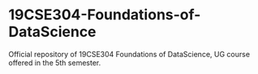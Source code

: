 # 19CSE304-Foundations-of-DataScience
Official repository of 19CSE304 Foundations of DataScience, UG course offered in the 5th semester.
